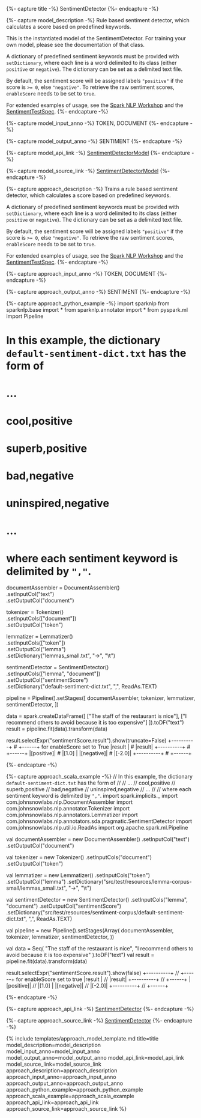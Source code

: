{%- capture title -%}
SentimentDetector
{%- endcapture -%}

{%- capture model_description -%}
Rule based sentiment detector, which calculates a score based on predefined keywords.

This is the instantiated model of the SentimentDetector.
For training your own model, please see the documentation of that class.

A dictionary of predefined sentiment keywords must be provided with `setDictionary`, where each line is a word
delimited to its class (either `positive` or `negative`).
The dictionary can be set as a delimited text file.

By default, the sentiment score will be assigned labels `"positive"` if the score is `>= 0`, else `"negative"`.
To retrieve the raw sentiment scores, `enableScore` needs to be set to `true`.

For extended examples of usage, see the [Spark NLP Workshop](https://github.com/JohnSnowLabs/spark-nlp-workshop/blob/master/jupyter/training/english/dictionary-sentiment/sentiment.ipynb)
and the [SentimentTestSpec](https://github.com/JohnSnowLabs/spark-nlp/blob/master/src/test/scala/com/johnsnowlabs/nlp/annotators/sda/pragmatic/PragmaticSentimentTestSpec.scala).
{%- endcapture -%}

{%- capture model_input_anno -%}
TOKEN, DOCUMENT
{%- endcapture -%}

{%- capture model_output_anno -%}
SENTIMENT
{%- endcapture -%}

{%- capture model_api_link -%}
[SentimentDetectorModel](https://nlp.johnsnowlabs.com/api/com/johnsnowlabs/nlp/annotators/sda/pragmatic/SentimentDetectorModel)
{%- endcapture -%}

{%- capture model_source_link -%}
[SentimentDetectorModel](https://github.com/JohnSnowLabs/spark-nlp/tree/master/src/main/scala/com/johnsnowlabs/nlp/annotators/sda/pragmatic/SentimentDetectorModel.scala)
{%- endcapture -%}

{%- capture approach_description -%}
Trains a rule based sentiment detector, which calculates a score based on predefined keywords.

A dictionary of predefined sentiment keywords must be provided with `setDictionary`, where each line is a word
delimited to its class (either `positive` or `negative`).
The dictionary can be set as a delimited text file.

By default, the sentiment score will be assigned labels `"positive"` if the score is `>= 0`, else `"negative"`.
To retrieve the raw sentiment scores, `enableScore` needs to be set to `true`.

For extended examples of usage, see the [Spark NLP Workshop](https://github.com/JohnSnowLabs/spark-nlp-workshop/blob/master/jupyter/training/english/dictionary-sentiment/sentiment.ipynb)
and the [SentimentTestSpec](https://github.com/JohnSnowLabs/spark-nlp/blob/master/src/test/scala/com/johnsnowlabs/nlp/annotators/sda/pragmatic/PragmaticSentimentTestSpec.scala).
{%- endcapture -%}

{%- capture approach_input_anno -%}
TOKEN, DOCUMENT
{%- endcapture -%}

{%- capture approach_output_anno -%}
SENTIMENT
{%- endcapture -%}

{%- capture approach_python_example -%}
import sparknlp
from sparknlp.base import *
from sparknlp.annotator import *
from pyspark.ml import Pipeline
# In this example, the dictionary `default-sentiment-dict.txt` has the form of
#
# ...
# cool,positive
# superb,positive
# bad,negative
# uninspired,negative
# ...
#
# where each sentiment keyword is delimited by `","`.

documentAssembler = DocumentAssembler() \
    .setInputCol("text") \
    .setOutputCol("document")

tokenizer = Tokenizer() \
    .setInputCols(["document"]) \
    .setOutputCol("token")

lemmatizer = Lemmatizer() \
    .setInputCols(["token"]) \
    .setOutputCol("lemma") \
    .setDictionary("lemmas_small.txt", "->", "\t")

sentimentDetector = SentimentDetector() \
    .setInputCols(["lemma", "document"]) \
    .setOutputCol("sentimentScore") \
    .setDictionary("default-sentiment-dict.txt", ",", ReadAs.TEXT)

pipeline = Pipeline().setStages([
    documentAssembler,
    tokenizer,
    lemmatizer,
    sentimentDetector,
])

data = spark.createDataFrame([
    ["The staff of the restaurant is nice"],
    ["I recommend others to avoid because it is too expensive"]
]).toDF("text")
result = pipeline.fit(data).transform(data)

result.selectExpr("sentimentScore.result").show(truncate=False)
+----------+  #  +------+ for enableScore set to True
|result    |  #  |result|
+----------+  #  +------+
|[positive]|  #  |[1.0] |
|[negative]|  #  |[-2.0]|
+----------+  #  +------+

{%- endcapture -%}

{%- capture approach_scala_example -%}
// In this example, the dictionary `default-sentiment-dict.txt` has the form of
//
// ...
// cool,positive
// superb,positive
// bad,negative
// uninspired,negative
// ...
//
// where each sentiment keyword is delimited by `","`.
import spark.implicits._
import com.johnsnowlabs.nlp.DocumentAssembler
import com.johnsnowlabs.nlp.annotator.Tokenizer
import com.johnsnowlabs.nlp.annotators.Lemmatizer
import com.johnsnowlabs.nlp.annotators.sda.pragmatic.SentimentDetector
import com.johnsnowlabs.nlp.util.io.ReadAs
import org.apache.spark.ml.Pipeline

val documentAssembler = new DocumentAssembler()
  .setInputCol("text")
  .setOutputCol("document")

val tokenizer = new Tokenizer()
  .setInputCols("document")
  .setOutputCol("token")

val lemmatizer = new Lemmatizer()
  .setInputCols("token")
  .setOutputCol("lemma")
  .setDictionary("src/test/resources/lemma-corpus-small/lemmas_small.txt", "->", "\t")

val sentimentDetector = new SentimentDetector()
  .setInputCols("lemma", "document")
  .setOutputCol("sentimentScore")
  .setDictionary("src/test/resources/sentiment-corpus/default-sentiment-dict.txt", ",", ReadAs.TEXT)

val pipeline = new Pipeline().setStages(Array(
  documentAssembler,
  tokenizer,
  lemmatizer,
  sentimentDetector,
))

val data = Seq(
  "The staff of the restaurant is nice",
  "I recommend others to avoid because it is too expensive"
).toDF("text")
val result = pipeline.fit(data).transform(data)

result.selectExpr("sentimentScore.result").show(false)
+----------+  //  +------+ for enableScore set to true
|result    |  //  |result|
+----------+  //  +------+
|[positive]|  //  |[1.0] |
|[negative]|  //  |[-2.0]|
+----------+  //  +------+

{%- endcapture -%}

{%- capture approach_api_link -%}
[SentimentDetector](https://nlp.johnsnowlabs.com/api/com/johnsnowlabs/nlp/annotators/sda/pragmatic/SentimentDetector)
{%- endcapture -%}

{%- capture approach_source_link -%}
[SentimentDetector](https://github.com/JohnSnowLabs/spark-nlp/tree/master/src/main/scala/com/johnsnowlabs/nlp/annotators/sda/pragmatic/SentimentDetector.scala)
{%- endcapture -%}


{% include templates/approach_model_template.md
title=title
model_description=model_description
model_input_anno=model_input_anno
model_output_anno=model_output_anno
model_api_link=model_api_link
model_source_link=model_source_link
approach_description=approach_description
approach_input_anno=approach_input_anno
approach_output_anno=approach_output_anno
approach_python_example=approach_python_example
approach_scala_example=approach_scala_example
approach_api_link=approach_api_link
approach_source_link=approach_source_link
%}
